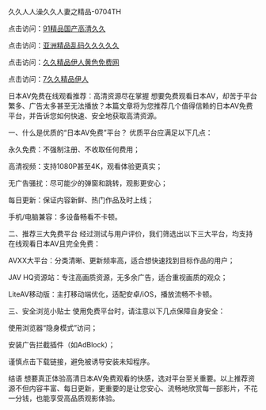 
久久人人澡久久人妻之精品-0704TH

点击访问：<a href="https://rtj-3zo.pages.dev/">91精品国产高清久久</a>

点击访问：<a href="https://tfda.pages.dev/">亚洲精品乱码久久久久久</a>

点击访问：<a href="https://gda-c7m.pages.dev/">久久精品伊人黄色免费网</a>

点击访问：<a href="https://vassv.pages.dev/">7久久精品伊人</a>


日本AV免费在线观看推荐：高清资源尽在掌握
想要免费观看日本AV，却苦于平台繁多、广告太多甚至无法播放？本篇文章将为您推荐几个值得信赖的日本AV免费平台，并告诉您如何快速、安全地获取高清资源。

一、什么是优质的“日本AV免费”平台？
优质平台应满足以下几点：

永久免费：不强制注册、不收取任何费用；

高清视频：支持1080P甚至4K，观看体验更真实；

无广告骚扰：尽可能少的弹窗和跳转，观影更安心；

每日更新：保证内容新鲜、热门作品及时上线；

手机/电脑兼容：多设备畅看不卡顿。

二、推荐三大免费平台
经过测试与用户评价，我们筛选出以下三大平台，均支持在线观看日本AV且完全免费：

AVXX大平台：分类清晰、更新频率高，适合想快速找到目标作品的用户；

JAV HQ资源站：专注高画质资源，无多余广告，适合重视画质的观众；

LiteAV移动版：主打移动端优化，适配安卓/iOS，播放流畅不卡顿。

三、安全浏览小贴士
使用免费平台时，请注意以下几点保障自身安全：

使用浏览器“隐身模式”访问；

安装广告拦截插件（如AdBlock）；

谨慎点击下载链接，避免被诱导安装未知程序。

结语
想要真正体验高清日本AV免费观看的快感，选对平台至关重要。以上推荐资源不但内容丰富、每日更新，更重要的是让您安心、流畅地欣赏每一部影片，不花一分钱，也能享受高品质观影体验。




<span style="display:none;">[Canonical link]( https://github.com/yh52114/884163 ）</span>
